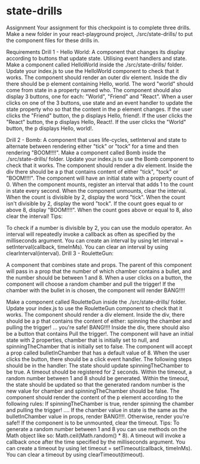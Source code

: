 # state-drills

Assignment
Your assignment for this checkpoint is to complete three drills. Make a new folder in your react-playground project, ./src/state-drills/ to put the component files for these drills in.

Requirements
Drill 1 - Hello World:
A component that changes its display according to buttons that update state. Utilising event handlers and state.
Make a component called HelloWorld inside the ./src/state-drills/ folder. Update your index.js to use the HelloWorld component to check that it works.
The component should render an outer div element. Inside the div there should be p element containing Hello, world. The word "world" should come from state in a property named who.
The component should also display 3 buttons, one for each: "World", "Friend" and "React".
When a user clicks on one of the 3 buttons, use state and an event handler to update the state property who so that the content in the p element changes.
If the user clicks the "Friend" button, the p displays Hello, friend!.
If the user clicks the "React" button, the p displays Hello, React!.
If the user clicks the "World" button, the p displays Hello, world!.

Drill 2 - Bomb:
A component that uses life-cycles, setInterval and state to alternate between rendering either "tick" or "tock" for a time and then rendering "BOOM!!!!".
Make a component called Bomb inside the ./src/state-drills/ folder. Update your index.js to use the Bomb component to check that it works.
The component should render a div element. Inside the div there should be a p that contains content of either "tick", "tock" or "BOOM!!!!".
The component will have an initial state with a property count of 0.
When the component mounts, register an interval that adds 1 to the count in state every second.
When the component unmounts, clear the interval.
When the count is divisible by 2, display the word "tick".
When the count isn't divisible by 2, display the word "tock".
If the count goes equal to or above 8, display "BOOM!!!!".
When the count goes above or equal to 8, also clear the interval!
Tips:

To check if a number is divisible by 2, you can use the modulo operator.
An interval will repeatedly invoke a callback as often as specified by the milliseconds argument.
You can create an interval by using let interval = setInterval(callback, timeInMs).
You can clear an interval by using clearInterval(interval).
Drill 3 - RouletteGun:

A component that combines state and props. The parent of this component will pass in a prop that the number of which chamber contains a bullet, and the number should be between 1 and 8. When a user clicks on a button, the component will choose a random chamber and pull the trigger! If the chamber with the bullet in is chosen, the component will render BANG!!!!

Make a component called RouletteGun inside the ./src/state-drills/ folder. Update your index.js to use the RouletteGun component to check that it works.
The component should render a div element.
Inside the div, there should be a p that contains the content of either:
spinning the chamber and pulling the trigger! ...
you're safe!
BANG!!!!
Inside the div, there should also be a button that contains Pull the trigger!.
The component will have an initial state with 2 properties, chamber that is initially set to null, and spinningTheChamber that is initially set to false.
The component will accept a prop called bulletInChamber that has a default value of 8.
When the user clicks the button, there should be a click event handler. The following steps should be in the handler:
The state should update spinningTheChamber to be true.
A timeout should be registered for 2 seconds.
Within the timeout, a random number between 1 and 8 should be generated.
Within the timeout, the state should be updated so that the generated random number is the new value for chamber and spinningTheChamber should be false.
The component should render the content of the p element according to the following rules:
If spinningTheChamber is true, render spinning the chamber and pulling the trigger! ....
If the chamber value in state is the same as the bulletInChamber value in props, render BANG!!!!.
Otherwise, render you're safe!!
If the component is to be unmounted, clear the timeout.
Tips:
To generate a random number between 1 and 8 you can use methods on the Math object like so: Math.ceil(Math.random() * 8).
A timeout will invoke a callback once after the time specified by the milliseconds argument.
You can create a timeout by using let timeout = setTimeout(callback, timeInMs).
You can clear a timeout by using clearTimeout(timeout).
